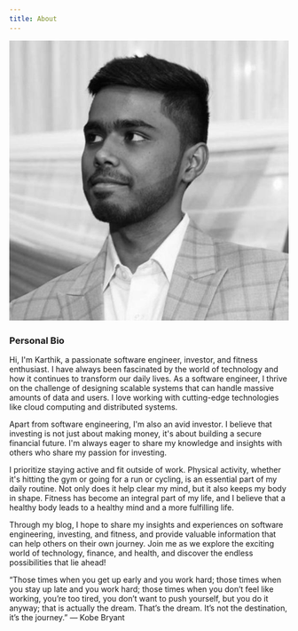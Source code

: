 ```yaml
---
title: About
---
```



![Karthik Selvam](/images/karthik.jpg)

### Personal Bio

Hi, I'm Karthik, a passionate software engineer, investor, and fitness enthusiast. I have always been fascinated by the world of technology and how it continues to transform our daily lives. As a software engineer, I thrive on the challenge of designing scalable systems that can handle massive amounts of data and users. I love working with cutting-edge technologies like cloud computing and distributed systems.

Apart from software engineering, I'm also an avid investor. I believe that investing is not just about making money, it's about building a secure financial future. I'm always eager to share my knowledge and insights with others who share my passion for investing.

I prioritize staying active and fit outside of work. Physical activity, whether it's hitting the gym or going for a run or cycling, is an essential part of my daily routine. Not only does it help clear my mind, but it also keeps my body in shape. Fitness has become an integral part of my life, and I believe that a healthy body leads to a healthy mind and a more fulfilling life.

Through my blog, I hope to share my insights and experiences on software engineering, investing, and fitness, and provide valuable information that can help others on their own journey. Join me as we explore the exciting world of technology, finance, and health, and discover the endless possibilities that lie ahead!

“Those times when you get up early and you work hard; those times when you stay up late and you work hard; those times when you don’t feel like working, you’re too tired, you don’t want to push yourself, but you do it anyway; that is actually the dream. That’s the dream. It’s not the destination, it’s the journey.” ― Kobe Bryant
